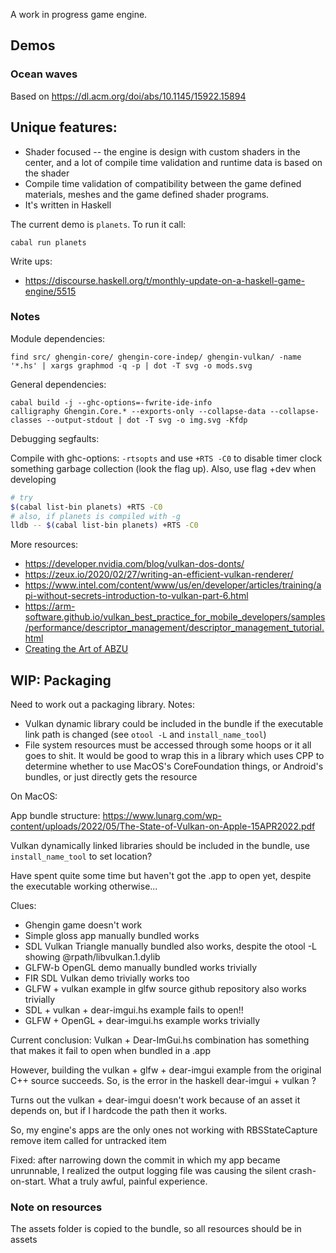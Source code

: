 A work in progress game engine.

## Demos

### Ocean waves

Based on https://dl.acm.org/doi/abs/10.1145/15922.15894


## Unique features:

* Shader focused -- the engine is design with custom shaders in the center, and
    a lot of compile time validation and runtime data is based on the shader
* Compile time validation of compatibility between the game defined materials,
    meshes and the game defined shader programs.
* It's written in Haskell


The current demo is `planets`. To run it call:
```
cabal run planets
```

Write ups:
* https://discourse.haskell.org/t/monthly-update-on-a-haskell-game-engine/5515

### Notes 

Module dependencies:
```
find src/ ghengin-core/ ghengin-core-indep/ ghengin-vulkan/ -name '*.hs' | xargs graphmod -q -p | dot -T svg -o mods.svg
```

General dependencies:
```
cabal build -j --ghc-options=-fwrite-ide-info
calligraphy Ghengin.Core.* --exports-only --collapse-data --collapse-classes --output-stdout | dot -T svg -o img.svg -Kfdp
```
Debugging segfaults:

Compile with ghc-options: `-rtsopts` and use `+RTS -C0` to disable timer clock
something garbage collection (look the flag up).
Also, use flag +dev when developing
```sh
# try
$(cabal list-bin planets) +RTS -C0
# also, if planets is compiled with -g
lldb -- $(cabal list-bin planets) +RTS -C0
```

More resources:
* https://developer.nvidia.com/blog/vulkan-dos-donts/
* https://zeux.io/2020/02/27/writing-an-efficient-vulkan-renderer/
* https://www.intel.com/content/www/us/en/developer/articles/training/api-without-secrets-introduction-to-vulkan-part-6.html
* https://arm-software.github.io/vulkan_best_practice_for_mobile_developers/samples/performance/descriptor_management/descriptor_management_tutorial.html
* [Creating the Art of ABZU](https://www.youtube.com/watch?v=l9NX06mvp2E)

WIP: Packaging
---

Need to work out a packaging library.
Notes:
* Vulkan dynamic library could be included in the bundle if the executable
    link path is changed (see `otool -L` and `install_name_tool`)
* File system resources must be accessed through some hoops or it all goes to
    shit. It would be good to wrap this in a library which uses CPP to determine
    whether to use MacOS's CoreFoundation things, or Android's bundles, or just
    directly gets the resource

On MacOS:

App bundle structure:
https://www.lunarg.com/wp-content/uploads/2022/05/The-State-of-Vulkan-on-Apple-15APR2022.pdf

Vulkan dynamically linked libraries should be included in the bundle, use
`install_name_tool` to set location?

Have spent quite some time but haven't got the .app to open yet, despite the
executable working otherwise...

Clues:
* Ghengin game doesn't work
* Simple gloss app manually bundled works
* SDL Vulkan Triangle manually bundled also works, despite the otool -L showing @rpath/libvulkan.1.dylib
* GLFW-b OpenGL demo manually bundled works trivially
* FIR SDL Vulkan demo trivially works too
* GLFW + vulkan example in glfw source github repository also works trivially
* SDL + vulkan + dear-imgui.hs example fails to open!!
* GLFW + OpenGL + dear-imgui.hs example works trivially 

Current conclusion: Vulkan + Dear-ImGui.hs combination has something that makes
it fail to open when bundled in a .app

However, building the vulkan + glfw + dear-imgui example from the original C++ source succeeds.
So, is the error in the haskell dear-imgui + vulkan ?

Turns out the vulkan + dear-imgui doesn't work because of an asset it depends
on, but if I hardcode the path then it works.

So, my engine's apps are the only ones not working with
RBSStateCapture remove item called for untracked item

Fixed: after narrowing down the commit in which my app became unrunnable, I
realized the output logging file was causing the silent crash-on-start.  What a
truly awful, painful experience.

### Note on resources

The assets folder is copied to the bundle, so all resources should be in assets

